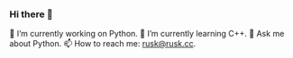 ### Hi there 👋

🔭 I’m currently working on Python.
🌱 I’m currently learning C++.
💬 Ask me about Python.
📫 How to reach me: rusk@rusk.cc.
